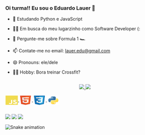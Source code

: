 ### Oi turma!! Eu sou o Eduardo Lauer 👋

- 📒 Estudando Python e JavaScript
- 👨‍💻 Em busca do meu lugarzinho como Software Developer (: 
- 💬 Pergunte-me sobre Formula 1 🏎️
- 📫 Contate-me no email: lauer.edu@gmail.com
- 😄 Pronouns: ele/dele
- 🏋️‍♀️ Hobby: Bora treinar Crossfit? 

  ##

 <div align="center">
  <a href="https://github.com/edu-lauer">
  <img height="180em" src="https://github-readme-stats.vercel.app/api?username=edu-lauer&show_icons=true&theme=dracula&include_all_commits=true&count_private=true"/>
  <img height="180em" src="https://github-readme-stats.vercel.app/api/top-langs/?username=edu-lauer&layout=compact&langs_count=7&theme=dracula"/>
</div>
<div style="display: inline_block"><br>
  <img align="center" alt="Edu-Js" height="30" width="40" src="https://raw.githubusercontent.com/devicons/devicon/master/icons/javascript/javascript-plain.svg">
  <img align="center" alt="Edu-HTML" height="30" width="40" src="https://raw.githubusercontent.com/devicons/devicon/master/icons/html5/html5-original.svg">
  <img align="center" alt="Edu-CSS" height="30" width="40" src="https://raw.githubusercontent.com/devicons/devicon/master/icons/css3/css3-original.svg">
  <img align="center" alt="Edu-Python" height="30" width="40" src="https://raw.githubusercontent.com/devicons/devicon/master/icons/python/python-original.svg"> 
</div>
  
  ##
  
<div> 
  <a href="https://www.instagram.com/edulauer_" target="_blank"><img src="https://img.shields.io/badge/-Instagram-%23E4405F?style=for-the-badge&logo=instagram&logoColor=white" target="_blank"></a>
  <a href = "mailto:lauer.edu@gmail.com"><img src="https://img.shields.io/badge/-Gmail-%23333?style=for-the-badge&logo=gmail&logoColor=white" target="_blank"></a>
  <a href="https://www.linkedin.com/in/eduardo-lauer/" target="_blank"><img src="https://img.shields.io/badge/-LinkedIn-%230077B5?style=for-the-badge&logo=linkedin&logoColor=white" target="_blank"></a> 
 
  ![Snake animation](https://github.com/edu-lauer/edu-lauer/blob/output/github-contribution-grid-snake.svg)
 
</div>
  
  ##

  
